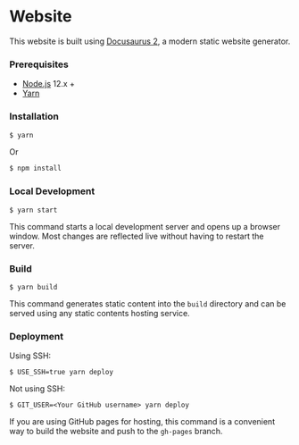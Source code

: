 # Website

This website is built using [Docusaurus 2](https://docusaurus.io/), a modern static website generator.

### Prerequisites

- [Node.js](https://nodejs.org/) 12.x + 
- [Yarn](https://classic.yarnpkg.com/en/docs/install#mac-stable)

### Installation

```bash
$ yarn
```
Or
```bash
$ npm install
```

### Local Development

```
$ yarn start
```

This command starts a local development server and opens up a browser window. Most changes are reflected live without having to restart the server.

### Build

```
$ yarn build
```

This command generates static content into the `build` directory and can be served using any static contents hosting service.

### Deployment

Using SSH:

```
$ USE_SSH=true yarn deploy
```

Not using SSH:

```
$ GIT_USER=<Your GitHub username> yarn deploy
```

If you are using GitHub pages for hosting, this command is a convenient way to build the website and push to the `gh-pages` branch.
